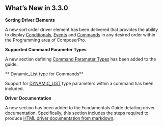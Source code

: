 ## What’s New in 3.3.0

**Sorting Driver Elements**

A new sort order driver element has been delivered that provides the ability to display [Conditionals][1], [Events][2] and [Commands][3] in any desired order within the Programming area of ComposerPro.


**Supported Command Parameter Types**

A new section defining [Command Parameter Types][4] has been added to the guide.


** Dynamic\_List type for Commands**

Support for [DYNAMIC\_LIST][5] type parameters within a command has been included.


**Driver Documentation**

A new section has been added to the Fundamentals Guide detailing driver documentation. Specifically, this section includes the steps required to produce [HTML driver documentation from markdown][6].

[1]:	https://snap-one.github.io/docs-driverworks-fundamentals/#conditionals-sorting-conditionals-in-composerpro
[2]:	https://snap-one.github.io/docs-driverworks-fundamentals/#events-sorting-events-in-composerpro
[3]:	https://snap-one.github.io/docs-driverworks-fundamentals/#commands-sorting-commands-in-composerpro
[4]:	https://snap-one.github.io/docs-driverworks-fundamentals/#commands-supported-command-parameter-types
[5]:	https://snap-one.github.io/docs-driverworks-fundamentals/#commands-dynamic-list-type-for-commands
[6]:	https://snap-one.github.io/docs-driverworks-fundamentals/#markdown-driver-documentation